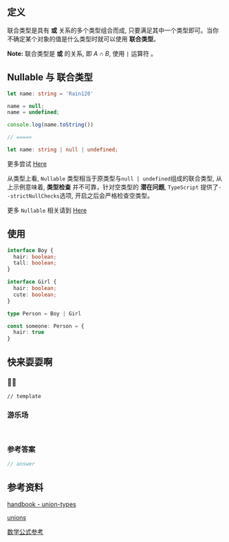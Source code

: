 ## 定义

联合类型是具有 **或** 关系的多个类型组合而成, 只要满足其中一个类型即可。当你不确定某个对象的值是什么类型时就可以使用 **联合类型**。

**Note:** 联合类型是 **或** 的关系, 即 $A \cap B$, 使用 `|` 运算符 。

## Nullable 与 联合类型

```ts
let name: string = 'Rain120'

name = null;
name = undefined;

console.log(name.toString())

// ====>

let name: string | null | undefined;

```

更多尝试 [Here](https://www.typescriptlang.org/play/#code/DYUwLgBAdghgtiAXBAzmATgSygcwgXggHIAlGbARgCYAGIgKHtgQOgFdhgBuJ+EVtlAAmIAGbYQQnvQDGAeygo5oAHTA5OABTMQKsHIDKGbFoCUpoA)

从类型上看, `Nullable` 类型相当于原类型与`null | undefined`组成的联合类型, 从上示例意味着, **类型检查** 并不可靠，针对空类型的 **潜在问题**, `TypeScript` 提供了`--strictNullChecks`选项, 开启之后会严格检查空类型。

更多 `Nullable` 相关请到 [Here](../nullable/README.md)

## 使用

```ts
interface Boy {
  hair: boolean;
  tall: boolean;
}

interface Girl {
  hair: boolean;
  cute: boolean;
}

type Person = Boy | Girl

const someone: Person = {
  hair: true
}
```

## 快来耍耍啊

### 🌰🌰

<!-- 题目 -->

```
// template
```

### 游乐场

<br />

<Editor
  value='// enjoy yourself'
/>

### 参考答案

```ts
// answer
```

## 参考资料

[handbook - union-types](https://www.typescriptlang.org/docs/handbook/advanced-types.html#union-types)

[unions](https://basarat.gitbook.io/typescript/type-system/discriminated-unions)

[数学公式参考](https://latexlive.com/)
